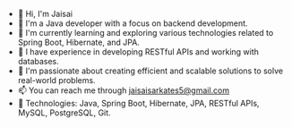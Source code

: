 - 👋 Hi, I'm Jaisai 
- 👀 I'm a Java developer with a focus on backend development.
- 🌱 I'm currently learning and exploring various technologies related to Spring Boot, Hibernate, and JPA.
- 💼 I have experience in developing RESTful APIs and working with databases.
- 💞️ I'm passionate about creating efficient and scalable solutions to solve real-world problems.
- 📫 You can reach me through jaisaisarkates5@gmail.com 
- 🔧 Technologies: Java, Spring Boot, Hibernate, JPA, RESTful APIs, MySQL, PostgreSQL, Git.

<!---
Dev-Jaisai/Dev-Jaisai is a ✨ special ✨ repository because its `README.md` (this file) appears on your GitHub profile.
You can click the Preview link to take a look at your changes.
--->
